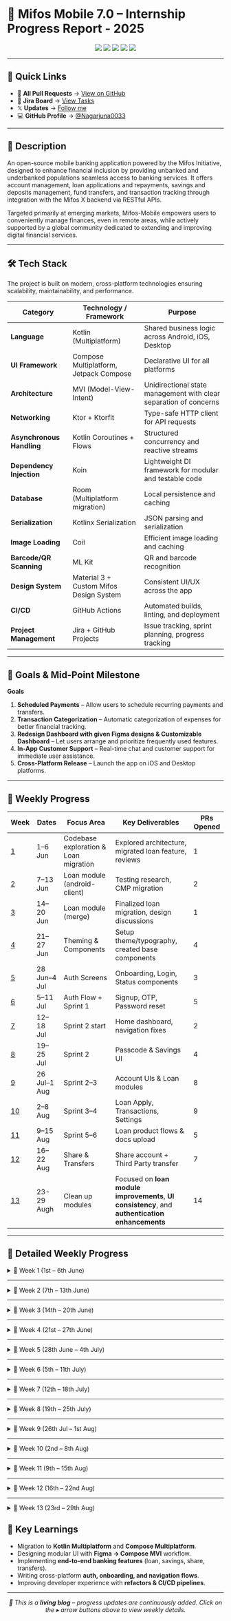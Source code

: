 # 📱 Mifos Mobile 7.0 – Internship Progress Report - 2025 

<p align="center">
  <img src="https://img.shields.io/badge/Internship-Mifos%20Initiative-blueviolet?style=for-the-badge" />
  <img src="https://img.shields.io/badge/Duration-12%20Weeks-brightgreen?style=for-the-badge" />
  <img src="https://img.shields.io/badge/Status-Completed-Green?style=for-the-badge" />
  <img src="https://img.shields.io/badge/PRs%20Merged-✔️%2060+-informational?style=for-the-badge" />
  <img src="https://img.shields.io/badge/Tech-Kotlin%20Multiplatform%20%7C%20Compose%20Multiplatform-orange?style=for-the-badge" />
</p>  

---

## 🔗 Quick Links  

- 📂 **All Pull Requests** → [View on GitHub](https://github.com/openMF/mifos-mobile/pulls/Nagarjuna0033)  
- 📌 **Jira Board** → [View Tasks](https://mifosforge.jira.com/jira/software/c/projects/MM/boards/65?assignee=712020%3A5519b873-099b-42e4-b415-5d8562d644a6)  
- 𝕏 **Updates** → [Follow me](https://twitter.com/arjun3_b)  
- 💻 **GitHub Profile** → [@Nagarjuna0033](https://github.com/Nagarjuna0033)

---

## 📌 Description  

An open-source mobile banking application powered by the Mifos Initiative, designed to enhance financial inclusion by providing unbanked and underbanked populations seamless access to banking services. It offers account management, loan applications and repayments, savings and deposits management, fund transfers, and transaction tracking through integration with the Mifos X backend via RESTful APIs.  

Targeted primarily at emerging markets, Mifos-Mobile empowers users to conveniently manage finances, even in remote areas, while actively supported by a global community dedicated to extending and improving digital financial services.  

---

<a id="tech-stack"></a>  
## 🛠️ Tech Stack  
The project is built on modern, cross-platform technologies ensuring scalability, maintainability, and performance.  

| **Category**             | **Technology / Framework** | **Purpose** |
|---------------------------|----------------------------|-------------|
| **Language**              | Kotlin (Multiplatform)     | Shared business logic across Android, iOS, Desktop |
| **UI Framework**          | Compose Multiplatform, Jetpack Compose | Declarative UI for all platforms |
| **Architecture**          | MVI (Model-View-Intent)   | Unidirectional state management with clear separation of concerns |
| **Networking**            | Ktor + Ktorfit            | Type-safe HTTP client for API requests |
| **Asynchronous Handling** | Kotlin Coroutines + Flows | Structured concurrency and reactive streams |
| **Dependency Injection**  | Koin                      | Lightweight DI framework for modular and testable code |
| **Database**              | Room (Multiplatform migration) | Local persistence and caching |
| **Serialization**         | Kotlinx Serialization     | JSON parsing and serialization |
| **Image Loading**         | Coil                      | Efficient image loading and caching |
| **Barcode/QR Scanning**   | ML Kit                    | QR and barcode recognition |
| **Design System**         | Material 3 + Custom Mifos Design System | Consistent UI/UX across the app |
| **CI/CD**                 | GitHub Actions            | Automated builds, linting, and deployment |
| **Project Management**    | Jira + GitHub Projects    | Issue tracking, sprint planning, progress tracking |

---

<a id="goals--mid-point-milestone"></a>  
## 🎯 Goals & Mid-Point Milestone  

**Goals**  
1. **Scheduled Payments** – Allow users to schedule recurring payments and transfers.  
2. **Transaction Categorization** – Automatic categorization of expenses for better financial tracking.  
3. **Redesign Dashboard with given Figma designs & Customizable Dashboard** – Let users arrange and prioritize frequently used features.  
4. **In-App Customer Support** – Real-time chat and customer support for immediate user assistance.  
5. **Cross-Platform Release** – Launch the app on iOS and Desktop platforms.  

---

<a id="weekly-progress"></a>  
## 📅 Weekly Progress  

| Week | Dates | Focus Area | Key Deliverables | PRs Opened |
|------|--------|------------|------------------|------------|
| [1](#week-1-1st--6th-june) | 1–6 Jun | Codebase exploration & Loan migration | Explored architecture, migrated loan feature, reviews | 1 |
| [2](#week-2-7th--13th-june) | 7–13 Jun | Loan module (android-client) | Testing research, CMP migration | 2 |
| [3](#week-3-14th--20th-june) | 14–20 Jun | Loan module (merge) | Finalized loan migration, design discussions | 1 |
| [4](#week-4-21st--27th-june) | 21–27 Jun | Theming & Components | Setup theme/typography, created base components | 4 |
| [5](#week-5-28th--4th-july) | 28 Jun–4 Jul | Auth Screens | Onboarding, Login, Status components | 3 |
| [6](#week-6-5th--11th-july) | 5–11 Jul | Auth Flow + Sprint 1 | Signup, OTP, Password reset | 5 |
| [7](#week-7-12th--18th-july) | 12–18 Jul | Sprint 2 start | Home dashboard, navigation fixes | 2 |
| [8](#week-8-19th--25th-july) | 19–25 Jul | Sprint 2 | Passcode & Savings UI | 4 |
| [9](#week-9-26th-jul--1st-aug) | 26 Jul–1 Aug | Sprint 2–3 | Account UIs & Loan modules | 8 |
| [10](#week-10-2nd--8th-aug) | 2–8 Aug | Sprint 3–4 | Loan Apply, Transactions, Settings | 9 |
| [11](#week-11-9th--15th-aug) | 9–15 Aug | Sprint 5–6 | Loan product flows & docs upload | 5 |
| [12](#week-12-16th--22nd-aug) | 16–22 Aug | Share & Transfers | Share account + Third Party transfer | 7 |
| [13](#week-13-23rd--29th-aug) | 23-29 Augh | Clean up modules | Focused on **loan module improvements**, **UI consistency**, and **authentication enhancements** | 14 |
---

## 📂 Detailed Weekly Progress  



<details id="week-1-1st--6th-june">
<summary>📌 Week 1 (1st – 6th June)</summary>

**Summary**  
- Explored `openmf/mifos-mobile` codebase architecture (network, data, model, feature layers).  
- Studied Kotlin Multiplatform + Compose Multiplatform setup.  
- Cross-referenced proposal deliverables with current architecture.  
- Migrated loan feature in `android-client`.  
- Reviewed PRs: [#2399](https://github.com/openMF/android-client/pull/2399), [#2396](https://github.com/openMF/android-client/pull/2396)

**Pull Requests**  
- [#2404](https://github.com/openMF/android-client/pull/2404) – feat(feature:loan): migrate to CMP  

</details>

---

<details id="week-2-7th--13th-june">
<summary>📌 Week 2 (7th – 13th June)</summary>

**Summary**  
- Continued work on loan module migration in `android-client`.  
- Explored Unit/UI testing approaches.  
- Reviewed PRs:  
  [#2402](https://github.com/openMF/android-client/pull/2402),  
  [#2403](https://github.com/openMF/android-client/pull/2403),  
  [#2396](https://github.com/openMF/android-client/pull/2396),  
  [#2394](https://github.com/openMF/android-client/pull/2394),  
  [#2391](https://github.com/openMF/android-client/pull/2391),  
  [#2369](https://github.com/openMF/android-client/pull/2369),  
  [#2382](https://github.com/openMF/android-client/pull/2382)

**Pull Requests**  
- [#2400](https://github.com/openMF/android-client/pull/2400) – refactor(feature:path-tracking): migrate to CMP  
- [#2401](https://github.com/openMF/android-client/pull/2401) – [draft] refactor(feature:client): migrate to CMP  

</details>

---

<details id="week-3-14th--20th-june">
<summary>📌 Week 3 (14th – 20th June)</summary>

**Summary**  
- Completed migration of loan module.  
- Discussed blockers (image rendering in client screen).  
- Synced with mentor & UI/UX team on new designs.  
- Reviewed PRs:  
  [#2402](https://github.com/openMF/android-client/pull/2402),  
  [#2403](https://github.com/openMF/android-client/pull/2403),  
  [#2408](https://github.com/openMF/android-client/pull/2408)

</details>

---

<details id="week-4-21st--27th-june">
<summary>📌 Week 4 (21st – 27th June)</summary>

**Summary**  
- Setup **theme and typography**.  
- Built first UI components.  
- Collaborated with design team on mockups.  
- Reviewed PRs:  
  [#2418](https://github.com/openMF/android-client/pull/2418),  
  [#2419](https://github.com/openMF/android-client/pull/2419),  
  [#2416](https://github.com/openMF/android-client/pull/2416),  
  [#2414](https://github.com/openMF/android-client/pull/2414),  
  [#2413](https://github.com/openMF/android-client/pull/2413),  
  [#2412](https://github.com/openMF/android-client/pull/2412),  
  [#2411](https://github.com/openMF/android-client/pull/2411),  
  [#2410](https://github.com/openMF/android-client/pull/2410)

**Pull Requests**  
- [#2846](https://github.com/openMF/mifos-mobile/pull/2846) – feat: setup theme and typography  
- [#2847](https://github.com/openMF/mifos-mobile/pull/2847) – refactor: radio button component  
- [#2848](https://github.com/openMF/mifos-mobile/pull/2848) – feat: customized card  
- [#2849](https://github.com/openMF/mifos-mobile/pull/2849) – feat: uploaded state component  

</details>

---

<details id="week-5-28th--4th-july">
<summary>📌 Week 5 (28th June – 4th July)</summary>

**Summary**  
- Designed **Onboarding language screen** + logic in ViewModel.  
- Built **Login screen** + logic in ViewModel.  
- Designed **Status component**.  
- Reviewed android-client PRs:  
  [#2427](https://github.com/openMF/android-client/pull/2427),  
  [#2425](https://github.com/openMF/android-client/pull/2425),  
  [#2423](https://github.com/openMF/android-client/pull/2423),  
  [#2422](https://github.com/openMF/android-client/pull/2422),  
  [#2421](https://github.com/openMF/android-client/pull/2421),  
  [#2420](https://github.com/openMF/android-client/pull/2420)

**Pull Requests**  
- [#2850](https://github.com/openMF/mifos-mobile/pull/2850) – feat: onboarding language screen ui & viewModel  
- [#2851](https://github.com/openMF/mifos-mobile/pull/2851) – feat: sign in ui & viewModel  
- [#2852](https://github.com/openMF/mifos-mobile/pull/2852) – feat: status component  

</details>

---

<details id="week-6-5th--11th-july">
<summary>📌 Week 6 (5th – 11th July)</summary>

**Summary**  
- Completed Sprint 1 Figma designs.  
- Cleaned auth module.  
- Reviewed PRs in android-client & mobile-wallet:  
  [#2432](https://github.com/openMF/android-client/pull/2432),  
  [#2429](https://github.com/openMF/android-client/pull/2429),  
  [#2426](https://github.com/openMF/android-client/pull/2426),  
  [#2428](https://github.com/openMF/android-client/pull/2428),  
  [#2433](https://github.com/openMF/android-client/pull/2433),  
  [#1878](https://github.com/openMF/mobile-wallet/pull/1878)

**Pull Requests**  
- [#2853](https://github.com/openMF/mifos-mobile/pull/2853) – feat: sign up ui & viewModel  
- [#2854](https://github.com/openMF/mifos-mobile/pull/2854) – feat: upload id ui & viewModel  
- [#2855](https://github.com/openMF/mifos-mobile/pull/2855) – feat: otp authentication ui & viewModel  
- [#2856](https://github.com/openMF/mifos-mobile/pull/2856) – feat: recover password ui & viewModel  
- [#2857](https://github.com/openMF/mifos-mobile/pull/2857) – feat: set new password ui & viewModel  

</details>

---

<details id="week-7-12th--18th-july">
<summary>📌 Week 7 (12th – 18th July)</summary>

**Summary**  
- Started Sprint 2 mockups.  
- Fixed desktop build issue.  
- Designed Home Dashboard + navigation fixes.  

**Pull Requests**  
- [#2859](https://github.com/openMF/mifos-mobile/pull/2859) – fix: compose plugin version & navigation  
- [#2860](https://github.com/openMF/mifos-mobile/pull/2860) – feat: home ui & viewModel  

</details>

---

<details id="week-8-19th--25th-july">
<summary>📌 Week 8 (19th – 25th July)</summary>

**Summary**  
- Continued Sprint 2 mockups.  

**Pull Requests**  
- [#2861](https://github.com/openMF/mifos-mobile/pull/2861) – feat: passcode ui & viewModel  
- [#2862](https://github.com/openMF/mifos-mobile/pull/2862) – feat: savings account ui & viewModel  
- [#2865](https://github.com/openMF/mifos-mobile/pull/2865) – feat: savings account filters & generic account module  
- [#2868](https://github.com/openMF/mifos-mobile/pull/2868) – refactor: signup flow  

</details>

---

<details id="week-9-26th-jul--1st-aug">
<summary>📌 Week 9 (26th Jul – 1st Aug)</summary>

**Summary**  
- Completed Sprint 2 mockups, started Sprint 3.  

**Pull Requests**  
- [#2870](https://github.com/openMF/mifos-mobile/pull/2870) – feat: account label card  
- [#2872](https://github.com/openMF/mifos-mobile/pull/2872) – feat: account details ui & viewModel  
- [#2875](https://github.com/openMF/mifos-mobile/pull/2875) – feat: update account ui & viewModel  
- [#2879](https://github.com/openMF/mifos-mobile/pull/2879) – feat: loan account ui & viewModel  
- [#2880](https://github.com/openMF/mifos-mobile/pull/2880) – refactor: bound dashboard services with screens  
- [#2883](https://github.com/openMF/mifos-mobile/pull/2883) – refactor: integrate savings transfer & deposit flow  
- [#2888](https://github.com/openMF/mifos-mobile/pull/2888) – feat: loan account summary  
- [#2892](https://github.com/openMF/mifos-mobile/pull/2892) – feat: loan repayment schedule  

</details>

---

<details id="week-10-2nd--8th-aug">
<summary>📌 Week 10 (2nd – 8th Aug)</summary>

**Summary**  
- Completed Sprint 3–4 mockups.  
- Progressed towards core goals (Figma, Transaction categorization, iOS/Desktop pipelines, Scheduled Payments).  

**Pull Requests**  
- [#2897](https://github.com/openMF/mifos-mobile/pull/2897) – feat: complete loan apply flow with validation  
- [#2898](https://github.com/openMF/mifos-mobile/pull/2898) – feat: recent transactions  
- [#2901](https://github.com/openMF/mifos-mobile/pull/2901) – feat: qr code reader screen  
- [#2902](https://github.com/openMF/mifos-mobile/pull/2902) – refactor: beneficiary details for qr code generation  
- [#2903](https://github.com/openMF/mifos-mobile/pull/2903) – refactor: removed redundant card components  
- [#2904](https://github.com/openMF/mifos-mobile/pull/2904) – refactor: apis setup for receiving server messages  
- [#2906](https://github.com/openMF/mifos-mobile/pull/2906) – refactor: account top bar title  
- [#2910](https://github.com/openMF/mifos-mobile/pull/2910) – feat: settings ui  
- [#2914](https://github.com/openMF/mifos-mobile/pull/2914) – feat: logout  

</details>

---

<details id="week-11-9th--15th-aug">
<summary>📌 Week 11 (9th – 15th Aug)</summary>

**Summary**  
- Completed Sprint 5–6 mockups.  

**Pull Requests**  
- [#2918](https://github.com/openMF/mifos-mobile/pull/2918) – feat: language update  
- [#2923](https://github.com/openMF/mifos-mobile/pull/2923) – feat: loan product selection  
- [#2924](https://github.com/openMF/mifos-mobile/pull/2924) – feat: loan product details  
- [#2926](https://github.com/openMF/mifos-mobile/pull/2926) – refactor: connected loan product details & application form  
- [#2929](https://github.com/openMF/mifos-mobile/pull/2929) – feat: upload documents for loan  

</details>

---

<details id="week-12-16th--22nd-aug">
<summary>📌 Week 12 (16th – 22nd Aug)</summary>

**Summary**  
- Completed **Third Party Transfer** & **Share account application flow**.  

**Pull Requests**  
- [#2937](https://github.com/openMF/mifos-mobile/pull/2937) – chore: remove unused modules  
- [#2938](https://github.com/openMF/mifos-mobile/pull/2938) – feat: savings application & enhance home navigation  
- [#2939](https://github.com/openMF/mifos-mobile/pull/2939) – refactor: home dashboard internet handling  
- [#2940](https://github.com/openMF/mifos-mobile/pull/2940) – refactor: logout dialog  
- [#2941](https://github.com/openMF/mifos-mobile/pull/2941) – feat: fill savings application  
- [#2942](https://github.com/openMF/mifos-mobile/pull/2942) – feat: share application details  
- [#2943](https://github.com/openMF/mifos-mobile/pull/2943) – feat: additional details for share account application  
- [#2944](https://github.com/openMF/mifos-mobile/pull/2944) – feat: third party transfer ui & viewModel  

</details>

---

<details id="week-13-23rd--29th-aug">
<summary>📌 Week 13 (23rd – 29th Aug)</summary>

**Summary**  
- Focused on **loan module improvements**, **UI consistency**, and **authentication enhancements**.  
- Fixed multiple Android build issues and updated theme support.  

**Pull Requests**  
- [#2947](https://github.com/openMF/mifos-mobile/pull/2947) – refactor: made remarks field mandatory & enhance state handling  
- [#2948](https://github.com/openMF/mifos-mobile/pull/2948) – refactor: text field  
- [#2949](https://github.com/openMF/mifos-mobile/pull/2949) – refactor: rounding amount to decimals  
- [#2950](https://github.com/openMF/mifos-mobile/pull/2950) – refactor: loan repayment schedule with prepopulated data  
- [#2951](https://github.com/openMF/mifos-mobile/pull/2951) – refactor: use first name instead of username for better readability  
- [#2952](https://github.com/openMF/mifos-mobile/pull/2952) – refactor(loan): show consistent loan actions for all account statuses  
- [#2953](https://github.com/openMF/mifos-mobile/pull/2953) – refactor: make middle name optional  
- [#2954](https://github.com/openMF/mifos-mobile/pull/2954) – refactor: navigation after transfers, update, withdraw  
- [#2955](https://github.com/openMF/mifos-mobile/pull/2955) – refactor: make transfer handling  
- [#2956](https://github.com/openMF/mifos-mobile/pull/2956) – feat: updating theme  
- [#2957](https://github.com/openMF/mifos-mobile/pull/2957) – refactor: auth module with loading animation  
- [#2959](https://github.com/openMF/mifos-mobile/pull/2959) – refactor(loan-application): dialogs  
- [#2960](https://github.com/openMF/mifos-mobile/pull/2960) – fix: android build  
- [#2962](https://github.com/openMF/mifos-mobile/pull/2962) – fix: android build  

</details>

<a id="key-learnings"></a>  
## 📖 Key Learnings  

- Migration to **Kotlin Multiplatform** and **Compose Multiplatform**.  
- Designing modular UI with **Figma → Compose MVI** workflow.  
- Implementing **end-to-end banking features** (loan, savings, share, transfers).  
- Writing cross-platform **auth, onboarding, and navigation flows**.  
- Improving developer experience with **refactors & CI/CD pipelines**.  

---

<p align="center">
  <em>📌 This is a <strong>living blog</strong> – progress updates are continuously added.  
  Click on the ▸ arrow buttons above to view weekly details.</em>  
</p>
